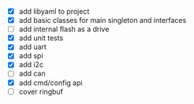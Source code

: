 - [x] add libyaml to project
- [x] add basic classes for main singleton and interfaces
- [ ] add internal flash as a drive
- [x] add unit tests
- [x] add uart
- [x] add spi
- [x] add i2c
- [ ] add can
- [x] add cmd/config api
- [ ] cover ringbuf
